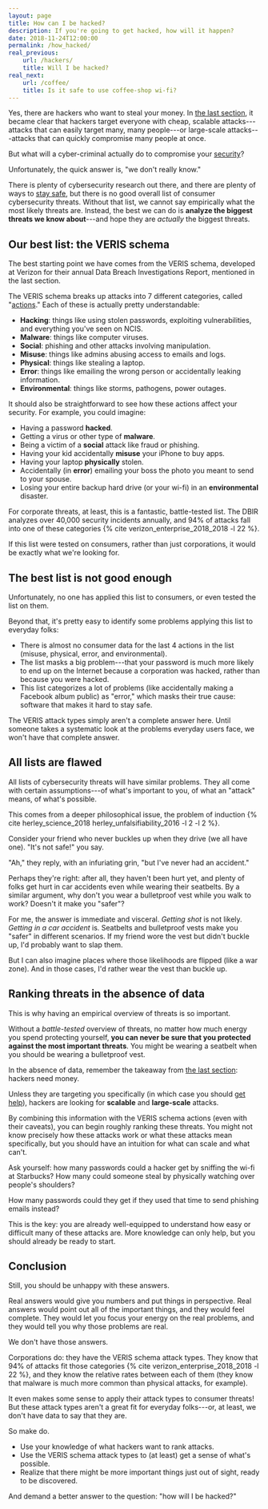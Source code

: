 ```yaml
---
layout: page
title: How can I be hacked?
description: If you're going to get hacked, how will it happen?
date: 2018-11-24T12:00:00
permalink: /how_hacked/
real_previous:
    url: /hackers/
    title: Will I be hacked?
real_next:
    url: /coffee/
    title: Is it safe to use coffee-shop wi-fi?
---
```


Yes, there are hackers who want to steal your money. In [the last section]({{site.baseurl}}/hackers/), it became clear that hackers target everyone with cheap, scalable attacks---attacks that can easily target many, many people---or large-scale attacks---attacks that can quickly compromise many people at once.

But what will a cyber-criminal actually do to compromise your [security]({{site.baseurl}}/security/)?

Unfortunately, the quick answer is, "we don't really know."

There is plenty of cybersecurity research out there, and there are plenty of ways to [stay safe]({{site.baseurl}}/overall/), but there is no good overall list of consumer cybersecurity threats. Without that list, we cannot say empirically what the most likely threats are. Instead, the best we can do is **analyze the biggest threats we know about**---and hope they are *actually* the biggest threats.

## Our best list: the VERIS schema

The best starting point we have comes from the VERIS schema, developed at Verizon for their annual Data Breach Investigations Report<!-- VERIS Incident Description (also the A4 threat model) -->, mentioned in the last section.

The VERIS schema breaks up attacks into 7 different categories, called "[actions](http://veriscommunity.net/actions.html)." Each of these is actually pretty understandable:

* **Hacking**: things like using stolen passwords, exploiting vulnerabilities, and everything you've seen on NCIS.
* **Malware**: things like computer viruses.
* **Social**: phishing and other attacks involving manipulation.
* **Misuse**: things like admins abusing access to emails and logs.
* **Physical**: things like stealing a laptop.
* **Error**: things like emailing the wrong person or accidentally leaking information.
* **Environmental**: things like storms, pathogens, power outages.

<aside class="sidenote">
It should also be straightforward to see how these actions affect your security. For example, you could imagine:

* Having a password **hacked**.
* Getting a virus or other type of **malware**.
* Being a victim of a **social** attack like fraud or phishing.
* Having your kid accidentally **misuse** your iPhone to buy apps.
* Having your laptop **physically** stolen.
* Accidentally (in **error**) emailing your boss the photo you meant to send to your spouse.
* Losing your entire backup hard drive (or your wi-fi) in an **environmental** disaster.
</aside>

For corporate threats, at least, this is a fantastic, battle-tested list. The DBIR analyzes over 40,000 security incidents annually, and 94% of attacks fall into one of these categories {% cite verizon_enterprise_2018_2018 -l 22 %}.

If this list were tested on consumers, rather than just corporations, it would be exactly what we're looking for.

## The best list is not good enough

Unfortunately, no one has applied this list to consumers, or even tested the list on them.

Beyond that, it's pretty easy to identify some problems applying this list to everyday folks:

* There is almost no consumer data for the last 4 actions in the list (misuse, physical, error, and environmental).
* The list masks a big problem---that your password is much more likely to end up on the Internet because a corporation was hacked, rather than because you were hacked.<!--  The vast majority of the time, if your data leaks it's because someone hacked a *company* that had your data (citation kinda needed (Experian breach?)). The VERIS schema still applies, but the attackers targeted the company, not you. It's notoriously hard to write secure code and keep secrets safe (TODO stats about encryption). Facebook, Dropbox, Adobe, Experian, the US Office of Personnel Management, and more---company after company and government after govenrment (https://haveibeenpwned.com/PwnedWebsites)---have all lost unencrypted (or poorly encrypted) data to hackers. Passwords, social security numbers, and even *fingerprints* have all been stolen and live on the Internet freely. I share the blame---I released a (now defunct) website with insecure password storage while I was in middle school. Sorry! -->
* This list categorizes a lot of problems (like accidentally making a Facebook album public) as "error," which masks their true cause: software that makes it hard to stay safe.<!-- This list doesn't handle passive threats (like bad privacy settings on Facebook---well. "Error" and "misuse" describe some of those problems, but they seem like poor fits. This may be a problem with any list of attacks, but at the end of the day, enterprises don't have to protect embarrassing high school photos. --- Enterprises generally don't have to worry about privacy the same way consumers do. They don't really have to worry about embarassing high school photos leaking, and they don't really have home addresses to protect. Unfortunately, partially because most end-to-end research is enterprise-focused, we don't have explicit data on this. Specifically, it's unclear how often privacy breaches occur and what impact such leaks have on everyday users. How frequently are Facebook photos accidentally made public? How often do public records reveal your address or personal information online? Do people lose money or sleep because of this? We don't know. -->

The VERIS attack types simply aren't a complete answer here. Until someone takes a systematic look at the problems everyday users face, we won't have that complete answer.

## All lists are flawed

All lists of cybersecurity threats will have similar problems. They all come with certain assumptions---of what's important to you, of what an "attack" means, of what's possible.

<aside class="sidenote">
This comes from a deeper philosophical issue, the problem of induction {% cite herley_science_2018 herley_unfalsifiability_2016 -l 2 -l 2 %}.
</aside>

Consider your friend who never buckles up when they drive (we all have one). "It's not safe!" you say.

"Ah," they reply, with an infuriating grin, "but I've never had an accident."

Perhaps they're right: after all, they haven't been hurt yet, and plenty of folks get hurt in car accidents even while wearing their seatbelts. By a similar argument, why don't you wear a bulletproof vest while you walk to work? Doesn't it make you "safer"?

For me, the answer is immediate and visceral. *Getting shot* is not likely. *Getting in a car accident* is. Seatbelts and bulletproof vests make you "safer" in different scenarios. If my friend wore the vest but didn't buckle up, I'd probably want to slap them.

But I can also imagine places where those likelihoods are flipped (like a war zone). And in those cases, I'd rather wear the vest than buckle up.

## Ranking threats in the absence of data

This is why having an empirical overview of threats is so important.

Without a *battle-tested* overview of threats, no matter how much energy you spend protecting yourself, **you can never be sure that you protected against the most important threats**. You might be wearing a seatbelt when you should be wearing a bulletproof vest.

In the absence of data, remember the takeaway from [the last section]({{site.baseurl}}/hackers/): hackers need money.

Unless they are targeting you specifically (in which case you should [get help]({{site.baseurl}}/help/)), hackers are looking for **scalable** and **large-scale** attacks.

By combining this information with the VERIS schema actions (even with their caveats), you can begin roughly ranking these threats. You might not know precisely how these attacks work or what these attacks mean specifically, but you should have an intuition for what can scale and what can't.

Ask yourself: how many passwords could a hacker get by sniffing the wi-fi at Starbucks? How many could someone steal by physically watching over people's shoulders?

How many passwords could they get if they used that time to send phishing emails instead?

This is the key: you are already well-equipped to understand how easy or difficult many of these attacks are. More knowledge can only help, but you should already be ready to start.

## Conclusion

Still, you should be unhappy with these answers.

Real answers would give you numbers and put things in perspective. Real answers would point out all of the important things, and they would feel complete. They would let you focus your energy on the real problems, and they would tell you why those problems are real.

We don't have those answers.

Corporations do: they have the VERIS schema attack types. They know that 94% of attacks fit those categories {% cite verizon_enterprise_2018_2018 -l 22 %}, and they know the relative rates between each of them (they know that malware is much more common than physical attacks, for example).

It even makes some sense to apply their attack types to consumer threats! But these attack types aren't a great fit for everyday folks---or, at least, we don't have data to say that they are.

So make do.

* Use your knowledge of what hackers want to rank attacks.
* Use the VERIS schema attack types to (at least) get a sense of what's possible.
* Realize that there might be more important things just out of sight, ready to be discovered.

And demand a better answer to the question: "how will I be hacked?"

<!-- TODO link to the analysis of hacking, malware, and phishing -->